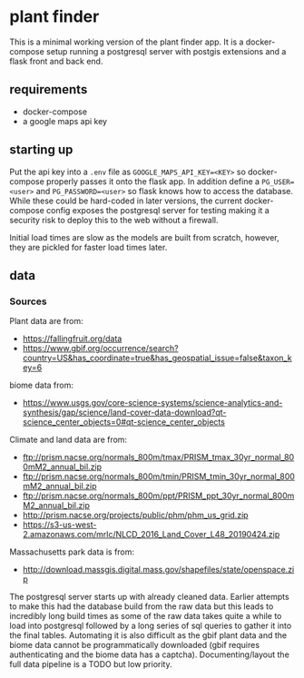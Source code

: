 # plant finder

This is a minimal working version of the plant finder app.
It is a docker-compose setup running a postgresql server with postgis extensions and a flask front and back end.

## requirements

- docker-compose
- a google maps api key

## starting up

Put the api key into a `.env` file as `GOOGLE_MAPS_API_KEY=<KEY>` so docker-compose properly passes it onto the flask app.
In addition define a `PG_USER=<user>` and `PG_PASSWORD=<user>` so flask knows how to access the database.
While these could be hard-coded in later versions, the current docker-compose config exposes the postgresql server for testing making it a security risk to deploy this to the web without a firewall.

Initial load times are slow as the models are built from scratch, however, they are pickled for faster load times later.


## data

### Sources

Plant data are from:

- https://fallingfruit.org/data
- https://www.gbif.org/occurrence/search?country=US&has_coordinate=true&has_geospatial_issue=false&taxon_key=6

biome data from:

- https://www.usgs.gov/core-science-systems/science-analytics-and-synthesis/gap/science/land-cover-data-download?qt-science_center_objects=0#qt-science_center_objects

Climate and land data are from:

- ftp://prism.nacse.org/normals_800m/tmax/PRISM_tmax_30yr_normal_800mM2_annual_bil.zip
- ftp://prism.nacse.org/normals_800m/tmin/PRISM_tmin_30yr_normal_800mM2_annual_bil.zip
- ftp://prism.nacse.org/normals_800m/ppt/PRISM_ppt_30yr_normal_800mM2_annual_bil.zip
- http://prism.nacse.org/projects/public/phm/phm_us_grid.zip
- https://s3-us-west-2.amazonaws.com/mrlc/NLCD_2016_Land_Cover_L48_20190424.zip

Massachusetts park data is from:

- http://download.massgis.digital.mass.gov/shapefiles/state/openspace.zip

The postgresql server starts up with already cleaned data.
Earlier attempts to make this had the database build from the raw data but this leads to incredibly long build times as some of the raw data takes quite a while to load into postgresql followed by a long series of sql queries to gather it into the final tables.
Automating it is also difficult as the gbif plant data and the biome data cannot be programmatically downloaded (gbif requires authenticating and the biome data has a captcha).
Documenting/layout the full data pipeline is a TODO but low priority.
